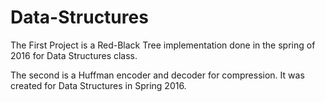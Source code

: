 # Data-Structures

The First Project is a Red-Black Tree implementation done in the spring of 2016 for Data Structures class.

The second is a Huffman encoder and decoder for compression. It was created for Data Structures in Spring 2016.
